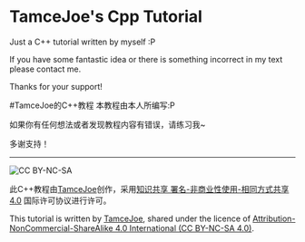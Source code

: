 # TamceJoe's Cpp Tutorial
 Just a C++ tutorial written by myself :P
 
 If you have some fantastic idea or there is something incorrect in my text please contact me.
 
 Thanks for your support!

#TamceJoe的C++教程
 本教程由本人所编写:P
 
 如果你有任何想法或者发现教程内容有错误，请练习我~
 
 多谢支持！


---


![CC BY-NC-SA](https://i.creativecommons.org/l/by-nc-sa/4.0/88x31.png)

 此C++教程由[TamceJoe](http://www.tamce.cn/)创作，采用[知识共享 署名-非商业性使用-相同方式共享 4.0](http://creativecommons.org/licenses/by-nc-sa/4.0/) 国际许可协议进行许可。

 This tutorial is written by [TamceJoe](http://www.tamce.cn), shared under the licence of [Attribution-NonCommercial-ShareAlike 4.0 International (CC BY-NC-SA 4.0)](http://creativecommons.org/licenses/by-nc-sa/4.0/).